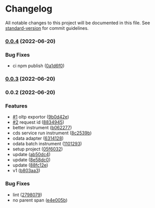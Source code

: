 # Changelog

All notable changes to this project will be documented in this file. See [standard-version](https://github.com/conventional-changelog/standard-version) for commit guidelines.

### [0.0.4](https://github.com/Soontao/opentelemetry-cds/compare/v0.0.3...v0.0.4) (2022-06-20)


### Bug Fixes

* ci npm publish ([0a1d6f0](https://github.com/Soontao/opentelemetry-cds/commit/0a1d6f06c57a63ef23e4123defbf05b1aef8a7ea))

### [0.0.3](https://github.com/Soontao/opentelemetry-cds/compare/v0.0.2...v0.0.3) (2022-06-20)

### 0.0.2 (2022-06-20)


### Features

* [#1](https://github.com/Soontao/opentelemetry-cds/issues/1) oltp exportor ([9b0d42e](https://github.com/Soontao/opentelemetry-cds/commit/9b0d42e863c1ad8bfb98fc8e3a9713262c525505))
* [#2](https://github.com/Soontao/opentelemetry-cds/issues/2) request id ([8834945](https://github.com/Soontao/opentelemetry-cds/commit/88349457ac65f6e25fbd5decfe2d94ad410fbba2))
* better instrument ([b062277](https://github.com/Soontao/opentelemetry-cds/commit/b06227785fee7826a59f99e05cfd85aa972e495e))
* cds service run instrument ([8c2539b](https://github.com/Soontao/opentelemetry-cds/commit/8c2539b8d96ffc998ebdb3a66d4fef7fe3391ced))
* odata adapter ([6314128](https://github.com/Soontao/opentelemetry-cds/commit/6314128f99c52d1c4cab5f6451a2f2dd23bf4a59))
* odata batch instrument ([1101293](https://github.com/Soontao/opentelemetry-cds/commit/1101293bb819ab521935a5441ceba3ef5208a678))
* setup project ([05f6032](https://github.com/Soontao/opentelemetry-cds/commit/05f60328d2b03f559a3e0d662b29fc8707cfa77e))
* update ([ab50dc4](https://github.com/Soontao/opentelemetry-cds/commit/ab50dc49cefd50af3941116981d443abe86ff7e6))
* update ([8e58dc0](https://github.com/Soontao/opentelemetry-cds/commit/8e58dc0773a3b5aedbc5f17ffdd2c6d50320083c))
* update ([88fc12e](https://github.com/Soontao/opentelemetry-cds/commit/88fc12e73bfff9083132c58c3cd35120726939c5))
* v1 ([b803aa3](https://github.com/Soontao/opentelemetry-cds/commit/b803aa30fd90ceeb5fafbbd43373611b5256abfe))


### Bug Fixes

* lint ([2798079](https://github.com/Soontao/opentelemetry-cds/commit/2798079aed32e56b277c8e7cd8078e1dccdc4cfc))
* no parent span ([e4e005b](https://github.com/Soontao/opentelemetry-cds/commit/e4e005b41b903e85d2f3a206f514d776a77d46a9))
